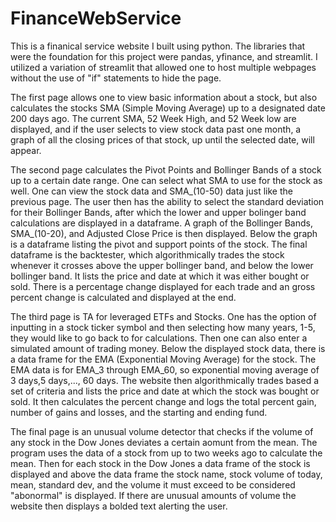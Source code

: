 # FinanceWebService

This is a finanical service website I built using python. The libraries that were the foundation for this project were pandas, yfinance, and streamlit.
I utilized a variation of streamlit that allowed one to host multiple webpages without the use of "if" statements to hide the page. 

The first page allows one to view basic information about a stock, but also calculates the stocks SMA (Simple Moving Average) up to a designated date 200 days ago.
The current SMA, 52 Week High, and 52 Week low are displayed, and if the user selects to view stock data past one month, a graph of all the closing prices of that 
stock, up until the selected date, will appear.

The second page calculates the Pivot Points and Bollinger Bands of a stock up to a certain date range. One can select what SMA to use for the stock as well. 
One can view the stock data and SMA_(10-50) data just like the previous page. The user then has the ability to select the standard deviation for their 
Bollinger Bands, after which the lower and upper bolinger band calculations are displayed in a dataframe. A graph of the Bollinger Bands, SMA_(10-20), and
Adjusted Close Price is then displayed. Below the graph is a dataframe listing the pivot and support points of the stock. The final dataframe is the backtester, 
which algorithmically trades the stock whenever it crosses above the upper bollinger band, and below the lower bollinger band. It lists the price and date at which
it was either bought or sold. There is a percentage change displayed for each trade and an gross percent change is calculated and displayed at the end. 

The third page is TA for leveraged ETFs and Stocks. One has the option of inputting in a stock ticker symbol and then selecting how many years, 1-5, they would
like to go back to for calculations. Then one can also enter a simulated amount of trading money. Below the displayed stock data, there is a data frame for the 
EMA (Exponential Moving Average) for the stock. The EMA data is for EMA_3 through EMA_60, so exponential moving average of 3 days,5 days,..., 60 days. The website
then algorithmically trades based a set of criteria and lists the price and date at which the stock was bought or sold. It then calculates the percent change and logs
the total percent gain, number of gains and losses, and the starting and ending fund. 

The final page is an unusual volume detector that checks if the volume of any stock in the Dow Jones deviates a certain aomunt from the mean. The program uses the
data of a stock from up to two weeks ago to calculate the mean. Then for each stock in the Dow Jones a data frame of the stock is displayed and above the data frame
the stock name, stock volume of today, mean, standard dev, and the volume it must exceed to be considered "abonormal" is displayed. If there are unusual amounts of volume
the website then displays a bolded text alerting the user. 
